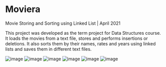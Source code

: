# Moviera
Movie Storing and Sorting using Linked List | April 2021

This project was developed as the term project for Data Structures course. It loads the movies from a text file, stores and performs insertions or deletions. It also sorts them by their names, rates and years using linked lists and saves them in different text files.

![image](https://user-images.githubusercontent.com/59294472/132995345-2be357d3-20f1-4801-9ba6-71591ec61ecc.png)
![image](https://user-images.githubusercontent.com/59294472/132995363-e3f0dea4-f3ca-4c78-af0a-69d8433603af.png)
![image](https://user-images.githubusercontent.com/59294472/132995379-869d5efe-108b-489e-89f9-5e1ccba87ede.png)
![image](https://user-images.githubusercontent.com/59294472/132995764-7eeda7a9-1e89-4eee-af9e-e87eb9ea1592.png)
![image](https://user-images.githubusercontent.com/59294472/132995792-79cba287-7849-4e62-88f8-b647d7f3ea8f.png)
![image](https://user-images.githubusercontent.com/59294472/132995804-ab5bfb70-1d3b-471a-8c2f-e8f3cd068371.png)
